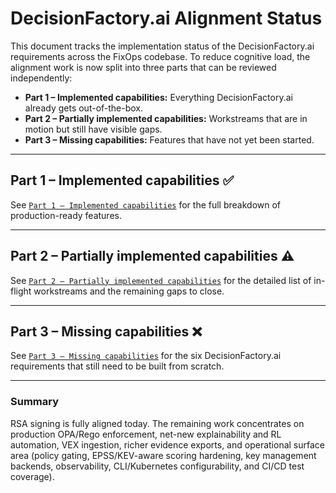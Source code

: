 # DecisionFactory.ai Alignment Status

This document tracks the implementation status of the DecisionFactory.ai requirements across the FixOps codebase. To reduce cognitive load, the alignment work is now split into three parts that can be reviewed independently:

- **Part 1 – Implemented capabilities:** Everything DecisionFactory.ai already gets out-of-the-box.
- **Part 2 – Partially implemented capabilities:** Workstreams that are in motion but still have visible gaps.
- **Part 3 – Missing capabilities:** Features that have not yet been started.

---

## Part 1 – Implemented capabilities ✅

See [`Part 1 – Implemented capabilities`](decisionfactory_alignment/part-1-implemented.md) for the full breakdown of production-ready features.

---

## Part 2 – Partially implemented capabilities ⚠️

See [`Part 2 – Partially implemented capabilities`](decisionfactory_alignment/part-2-partial.md) for the detailed list of in-flight workstreams and the remaining gaps to close.

---

## Part 3 – Missing capabilities ❌

See [`Part 3 – Missing capabilities`](decisionfactory_alignment/part-3-missing.md) for the six DecisionFactory.ai requirements that still need to be built from scratch.

---

### Summary
RSA signing is fully aligned today. The remaining work concentrates on production OPA/Rego enforcement, net-new explainability and RL automation, VEX ingestion, richer evidence exports, and operational surface area (policy gating, EPSS/KEV-aware scoring hardening, key management backends, observability, CLI/Kubernetes configurability, and CI/CD test coverage).

